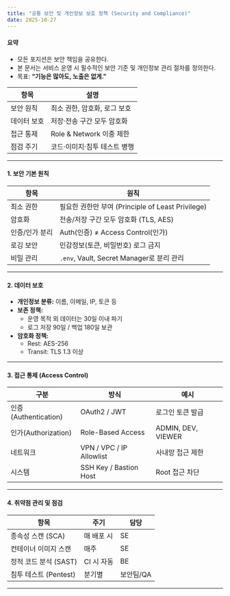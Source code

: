```yaml
---
title: "공통 보안 및 개인정보 보호 정책 (Security and Compliance)"
date: 2025-10-27
---
```


#### 요약
- 모든 포지션은 보안 책임을 공유한다.  
- 본 문서는 서비스 운영 시 필수적인 보안 기준 및 개인정보 관리 절차를 정의한다.  
- 목표: **“기능은 많아도, 노출은 없게.”**

| 항목 | 설명 |
|------|------|
| 보안 원칙 | 최소 권한, 암호화, 로그 보호 |
| 데이터 보호 | 저장·전송 구간 모두 암호화 |
| 접근 통제 | Role & Network 이중 제한 |
| 점검 주기 | 코드·이미지·침투 테스트 병행 |

---

#### 1. 보안 기본 원칙

| 항목 | 원칙 |
|------|------|
| 최소 권한 | 필요한 권한만 부여 (Principle of Least Privilege) |
| 암호화 | 전송/저장 구간 모두 암호화 (TLS, AES) |
| 인증/인가 분리 | Auth(인증) ≠ Access Control(인가) |
| 로깅 보안 | 민감정보(토큰, 비밀번호) 로그 금지 |
| 비밀 관리 | `.env`, Vault, Secret Manager로 분리 관리 |

---

#### 2. 데이터 보호

- **개인정보 분류:** 이름, 이메일, IP, 토큰 등  
- **보존 정책:**  
  - 운영 목적 외 데이터는 30일 이내 파기  
  - 로그 저장 90일 / 백업 180일 보관  
- **암호화 정책:**  
  - Rest: AES-256  
  - Transit: TLS 1.3 이상  

---

#### 3. 접근 통제 (Access Control)

| 구분 | 방식 | 예시 |
|------|------|------|
| 인증(Authentication) | OAuth2 / JWT | 로그인 토큰 발급 |
| 인가(Authorization) | Role-Based Access | ADMIN, DEV, VIEWER |
| 네트워크 | VPN / VPC / IP Allowlist | 사내망 접근 제한 |
| 시스템 | SSH Key / Bastion Host | Root 접근 차단 |

---

#### 4. 취약점 관리 및 점검

| 항목 | 주기 | 담당 |
|------|------|------|
| 종속성 스캔 (SCA) | 매 배포 시 | SE |
| 컨테이너 이미지 스캔 | 매주 | SE |
| 정적 코드 분석 (SAST) | CI 시 자동 | BE |
| 침투 테스트 (Pentest) | 분기별 | 보안팀/QA |

---
